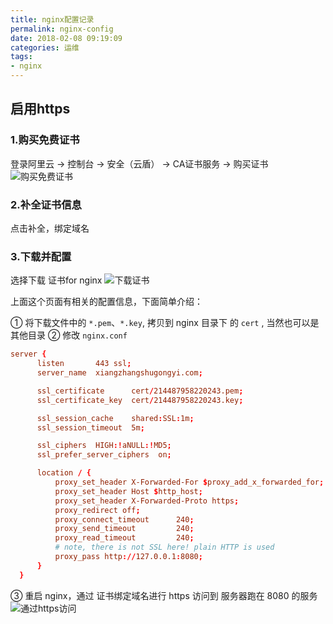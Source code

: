 ```yaml
---
title: nginx配置记录
permalink: nginx-config
date: 2018-02-08 09:19:09
categories: 运维
tags:
- nginx
---
```

## 启用https
### 1.购买免费证书
登录阿里云 -> 控制台 -> 安全（云盾） -> CA证书服务 -> 购买证书
![购买免费证书](http://img.xiangzhangshugongyi.com/Fr8xZ-Z1ylYPcoN1PCTk_5SDm6TM.png)

### 2.补全证书信息
点击补全，绑定域名

### 3.下载并配置
选择下载 证书for nginx
![下载证书](http://img.xiangzhangshugongyi.com/FnMUOU4IZY2ZbMZcqggp4v7JHtej.png)

上面这个页面有相关的配置信息，下面简单介绍：

① 将下载文件中的 `*.pem`、`*.key`, 拷贝到 nginx 目录下 的 `cert` , 当然也可以是其他目录
② 修改 `nginx.conf`
```conf
server {
      listen       443 ssl;
      server_name  xiangzhangshugongyi.com;

      ssl_certificate      cert/214487958220243.pem;
      ssl_certificate_key  cert/214487958220243.key;

      ssl_session_cache    shared:SSL:1m;
      ssl_session_timeout  5m;

      ssl_ciphers  HIGH:!aNULL:!MD5;
      ssl_prefer_server_ciphers  on;

      location / {
          proxy_set_header X-Forwarded-For $proxy_add_x_forwarded_for;
          proxy_set_header Host $http_host;
          proxy_set_header X-Forwarded-Proto https;
          proxy_redirect off;
          proxy_connect_timeout      240;
          proxy_send_timeout         240;
          proxy_read_timeout         240;
          # note, there is not SSL here! plain HTTP is used
          proxy_pass http://127.0.0.1:8080;
      }
  }
```
③ 重启 nginx，通过 证书绑定域名进行 https 访问到 服务器跑在 8080 的服务
![通过https访问](http://img.xiangzhangshugongyi.com/FtTXB9QIYoZOlPFKsGg-ImxbL58N.png)
